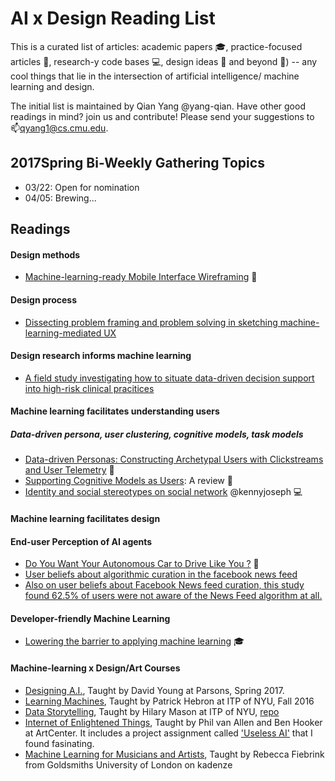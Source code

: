 # AI x Design Reading List
This is a curated list of articles: academic papers :mortar_board:, practice-focused articles :page_facing_up:, research-y code bases :computer:, design ideas :thought_balloon: and beyond :crystal_ball:) -- any cool things that lie in the intersection of artificial intelligence/ machine learning and design.

The initial list is maintained by Qian Yang @yang-qian. Have other good readings in mind? join us and contribute! Please send your suggestions to :mailbox:qyang1@cs.cmu.edu.



## 2017Spring Bi-Weekly Gathering Topics
- 03/22: Open for nomination
- 04/05: Brewing...


## Readings

#### Design methods
- [Machine-learning-ready Mobile Interface Wireframing](http://dl.acm.org/citation.cfm?id=2901790.2901858) :page_facing_up:


#### Design process
- [Dissecting problem framing and problem solving in sketching machine-learning-mediated UX](https://github.com/AIenhancedUX/reading-list/blob/master/Sketching_yang_17.pdf)


#### Design research informs machine learning
- [A field study investigating how to situate data-driven decision support into high-risk clinical pracitices](http://dl.acm.org/citation.cfm?id=2858036.2858373)


#### Machine learning facilitates understanding users
##### Data-driven persona, user clustering, cognitive models, task models
- [Data-driven Personas: Constructing Archetypal Users with Clickstreams and User Telemetry](http://dl.acm.org/citation.cfm?id=2858523) :page_facing_up:
- [Supporting Cognitive Models as Users](http://dl.acm.org/citation.cfm?doid=353485.353486): A review :page_facing_up:
- [Identity and social stereotypes on social network](https://kennyjoseph.github.io/) @kennyjoseph :computer:


#### Machine learning facilitates design


#### End-user Perception of AI agents
- [Do You Want Your Autonomous Car to Drive Like You ?](http://dl.acm.org/citation.cfm?id=3020250) :page_facing_up:
- [User beliefs about algorithmic curation in the facebook news feed](http://dl.acm.org/citation.cfm?id=2702174)
- [Also on user beliefs about Facebook News feed curation, this study found 62.5% of users were not aware of the News Feed algorithm at all.](http://dl.acm.org/citation.cfm?id=2702556)


#### Developer-friendly Machine Learning
- [Lowering the barrier to applying machine learning](http://kayur.org/papers/thesis.pdf) :mortar_board:


#### Machine-learning x Design/Art Courses
- [Designing A.I.](https://medium.com/designing-ai-spring2017), Taught by David Young at Parsons, Spring 2017.
- [Learning Machines](http://www.patrickhebron.com/learning-machines/), Taught by Patrick Hebron at ITP of NYU, Fall 2016
- [Data Storytelling](http://hmason.github.io/datastorytelling/), Taught by Hilary Mason at ITP of NYU, [repo](https://github.com/hmason/datastorytelling)
- [Internet of Enlightened Things](https://canvas.instructure.com/courses/1111888), Taught by Phil van Allen and Ben Hooker at ArtCenter. It includes a project assignment called ['Useless AI'](https://canvas.instructure.com/courses/1111888/assignments/5911856) that I found fasinating.
- [Machine Learning for Musicians and Artists](https://www.kadenze.com/courses/machine-learning-for-musicians-and-artists/info), Taught by Rebecca Fiebrink from Goldsmiths University of London on kadenze
